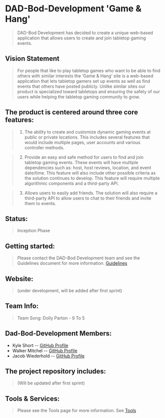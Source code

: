    # DAD-Bod-Development 'Game & Hang'
> DAD-Bod Development has decided to create a unique web-based application that allows users to create and join tabletop gaming events.

## Vision Statement
> For people that like to play tabletop games who want to be able to find others with similar interests the ‘Game & Hang’ site is a web-based application that lets tabletop gamers set up events as well as find events that others have posted publicly. Unlike similar sites our product is specialized toward tabletops and ensuring the safety of our users while helping the tabletop gaming community to grow.

## The product is centered around three core features:

> 1) The ability to create and customize dynamic gaming events at public or private locations. This includes several features that would include multiple pages, user accounts and various controller methods.

> 2) Provide an easy and safe method for users to find and join tabletop gaming events. These events will have multiple dependencies such as: host, host reviews, location, and event date/time. This feature will also include other possible criteria as the solution continues to develop. This feature will require multiple algorithmic components and a third-party API.

> 3) Allows users to easily add friends. The solution will also require a third-party API to allow users to chat to their friends and invite them to events.

## Status: 
> Inception Phase

## Getting started: 
> Please contact the DAD-Bod Development team and see the Guidelines document for more information. 
> [Guidelines](https://github.com/JacobW1997/DAD-Bod-Development/blob/master/Milestones/Milestone%205/Guidelines.md)

## Website:
> (under development, will be added after first sprint)

## Team Info: 
> Team Song: Dolly Parton - 9 To 5

## Dad-Bod-Development Members:
 - Kyle Short -- [GitHub Profile](https://github.com/ksh0rt)
 - Walker Mitchel -- [GitHub Profile](https://github.com/walkermitchell)
 - Jacob Wiederhold -- [GitHub Profile](https://github.com/JacobW1997)

## The project repository includes: 
> (Will be updated after first sprint)

## Tools & Services: 
> Please see the Tools page for more information. 
> See [Tools](https://github.com/JacobW1997/DAD-Bod-Development/blob/master/Milestones/Milestone%205/Tools.md)
